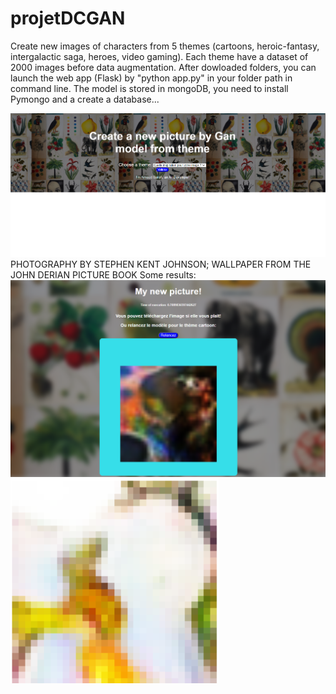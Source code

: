 # projetDCGAN
Create new images of characters from 5 themes (cartoons, heroic-fantasy, intergalactic saga, heroes, video gaming).
Each theme have a dataset of 2000 images before data augmentation. 
After dowloaded folders, you can launch the web app (Flask) by "python app.py" in your folder path in command line.
The model is stored in mongoDB, you need to install Pymongo and a create a database...

![](interface.PNG)
PHOTOGRAPHY BY STEPHEN KENT JOHNSON; WALLPAPER FROM THE JOHN DERIAN PICTURE BOOK
Some results:
![](resultI.PNG)
![](resultPrincess.PNG)
